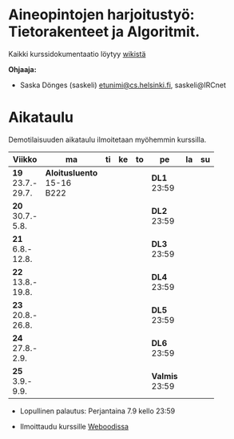 # Aineopintojen harjoitustyö: Tietorakenteet ja Algoritmit.
Kaikki kurssidokumentaatio löytyy [wikistä](https://github.com/TiraLabra/2018_loppu/wiki)

**Ohjaaja:**
* Saska Dönges (saskeli) etunimi@cs.helsinki.fi, saskeli@IRCnet

# Aikataulu

Demotilaisuuden aikataulu ilmoitetaan myöhemmin kurssilla.

| Viikko | ma | ti | ke | to | pe | la | su |
| --- | --- | --- | --- | --- | --- | --- | --- |
| **19**<br>23.7.-<br>29.7. | **Aloitusluento**<br>15-16<br>B222 |  |  |  | **DL1**<br>23:59<br> |  |  |
| **20**<br>30.7.-<br>5.8. |  |  |  |  | **DL2**<br>23:59<br> |  |  |
| **21**<br>6.8.-<br>12.8. |  |  |  |  | **DL3**<br>23:59<br> |  |  |
| **22**<br>13.8.-<br>19.8. |  |  |  |  | **DL4**<br>23:59<br> |  |  |
| **23**<br>20.8.-<br>26.8. |  |  |  |  | **DL5**<br>23:59<br> |  |  |
| **24**<br>27.8.-<br>2.9. |  |  |  |  | **DL6**<br>23:59<br> |  |  |
| **25**<br>3.9.-<br>9.9. |  |  |  |  | **Valmis**<br>23:59 |  |  |

* Lopullinen palautus: Perjantaina 7.9 kello 23:59

* Ilmoittaudu kurssille [Weboodissa](https://weboodi.helsinki.fi/hy/opettaptied.jsp?OpetTap=124323385&html=1)
